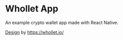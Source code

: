 # Whollet App

An example crypto wallet app made with React Native.

[Design](https://www.figma.com/file/pBaexbKyMBWKJbG8YCBxPf/Whollet-UI-Kit-v1.0?node-id=0%3A132) by https://whollet.io/
